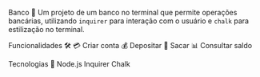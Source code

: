Banco 🏦
Um projeto de um banco no terminal que permite operações bancárias, utilizando `inquirer` para interação com o usuário e `chalk` para estilização no terminal.

Funcionalidades 🛠️ 
💳 Criar conta
💰 Depositar
💸 Sacar
📊 Consultar saldo

Tecnologias 🚀
Node.js
Inquirer
Chalk
